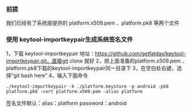 ### 前提
我们已经有了系统层提供的 platform.x509.pem 、platform.pk8 等两个文件

### 使用 keytool-importkeypair生成系统签名文件
1，下载  keytool-importkeypair
地址：https://github.com/getfatday/keytool-importkeypair.git，直接git clone 就好
2，把上面准备的platform.x509.pem 、platform.pk8下载的keytool-importkeypair同一目录下
3，在空白处右键，选择“git bash here”
4，输入下面命令
```
./keytool-importkeypair -k ./platform.keystore -p android -pk8 platform.pk8 -cert platform.x509.pem -alias platform

```
签名文件默认：alias：platform password：android